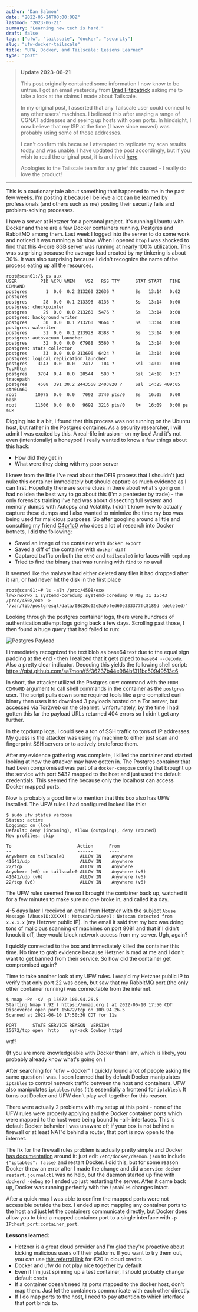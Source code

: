 ```yaml
---
author: "Dan Salmon"
date: "2022-06-24T00:00:00Z"
lastmod: "2023-06-21"
summary: "Learning new tech is hard."
draft: false
tags: ["ufw", "tailscale", "docker", "security"]
slug: "ufw-docker-tailscale"
title: "UFW, Docker, and Tailscale: Lessons Learned"
type: "post"
---
```


> **Update 2023-06-21**
> 
> This post originally contained some information I now know to be untrue. I got an email yesterday from [Brad Fitzpatrick](https://twitter.com/bradfitz) asking me to take a look at the claims I made about Tailscale.
>
> In my original post, I asserted that any Tailscale user could connect to any other users' machines. I believed this after `nmap`ing a range of CGNAT addresses and seeing up hosts with open ports. In hindsight, I now believe that my ISP at the time (I have since moved) was probably using some of those addresses.
>
> I can't confirm this because I attempted to replicate my scan results today and was unable. I have updated the post accordingly, but if you wish to read the original post, it is archived [here](https://web.archive.org/web/20220624194858/https://danthesalmon.com/ufw-docker-tailscale/).
>
> Apologies to the Tailscale team for any grief this caused - I really do love the product!

<hr>

This is a cautionary tale about something that happened to me in the past few weeks. I'm posting it because I believe a lot can be learned by professionals (and others such as me) posting their security fails and problem-solving processes.

I have a server at Hetzner for a personal project. It's running Ubuntu with Docker and there are a few Docker containers running, Postgres and RabbitMQ among them. Last week I logged into the server to do some work and noticed it was running a bit slow. When I opened `htop` I was shocked to find that this 4-core 8GB server was running at nearly 100% utilization. This was surprising because the average load created by my tinkering is about 30%. It was also surprising because I didn't recognize the name of the process eating up all the resources.

```console
root@scan01:/$ ps aux
USER         PID %CPU %MEM    VSZ   RSS TTY      STAT START   TIME COMMAND
postgres       1  0.0  0.2 213260 22636 ?        Ss   13:14   0:02 postgres
postgres      28  0.0  0.1 213396  8136 ?        Ss   13:14   0:00 postgres: checkpointer
postgres      29  0.0  0.0 213260  5476 ?        Ss   13:14   0:00 postgres: background writer
postgres      30  0.0  0.1 213260  9664 ?        Ss   13:14   0:00 postgres: walwriter
postgres      31  0.0  0.1 213928  8388 ?        Ss   13:14   0:00 postgres: autovacuum launcher
postgres      32  0.0  0.0  67988  5560 ?        Ss   13:14   0:00 postgres: stats collector
postgres      33  0.0  0.0 213696  6424 ?        Ss   13:14   0:00 postgres: logical replication launcher
postgres    3143  0.0  0.0   2412   104 ?        Ssl  14:12   0:00 TvsFUlqh
postgres    3704  0.4  0.0  20544   580 ?        Ssl  14:18   0:27 tracepath
postgres    4508  391 30.2 2443568 2403820 ?     Ssl  14:25 409:05 4tn6Cn6Q
root       10975  0.0  0.0   7092  3740 pts/0    Ss   16:05   0:00 bash
root       11606  0.0  0.0   9692  3216 pts/0    R+   16:09   0:00 ps aux
```

Digging into it a bit, I found that this process was not running on the Ubuntu host, but rather in the Postgres container. As a security researcher, I will admit I was excited by this. A real-life intrusion - on my box! And it's not even (intentionally) a honeypot! I really wanted to know a few things about this hack:

- How did they get in
- What were they doing with my poor server

I knew from the little I've read about the DFIR process that I shouldn't just nuke this container immediately but should capture as much evidence as I can first. Hopefully there are some clues in there about what's going on. I had no idea the best way to go about this (I'm a pentester by trade) - the only forensics training I've had was about dissecting full system and memory dumps with Autopsy and Volatility. I didn't know how to actually capture these dumps and I also wanted to minimize the time my box was being used for malicious purposes. So after googling around a little and consulting my friend [C4pr1c0](https://twitter.com/C4pr1c0) who does a lot of research into Docker botnets, I did the following:

- Saved an image of the container with `docker export`
- Saved a diff of the container with `docker diff`
- Captured traffic on both the `eth0` and `tailscale0` interfaces with `tcpdump`
- Tried to find the binary that was running with `find` to no avail

It seemed like the malware had either deleted any files it had dropped after it ran, or had never hit the disk in the first place

```
root@scan01:~# ls -alh /proc/4508/exe
lrwxrwxrwx 1 systemd-coredump systemd-coredump 0 May 31 15:43 /proc/4508/exe -> '/var/lib/postgresql/data/08d28c02e5a9bfed60e333377fc8189d (deleted)'
```

Looking through the postgres container logs, there were hundreds of authentication attempt logs going back a few days. Scrolling past those, I then found a huge query that had failed to run:

![Postgres Payload](../images/postgres_payload.png)


I immediately recognized the text blob as base64 text due to the equal sign padding at the end - then I realized that it gets piped to `base64 --decode`. Also a pretty clear indicator. Decoding this yields the following shell script: https://gist.github.com/sa7mon/f5f36237b44e984bf311bc50949513c6

In short, the attacker utilized the Postgres `COPY` command with the `FROM COMMAND` argument to call shell commands in the container as the `postgres` user. The script pulls down some required tools like a pre-compiled curl binary then uses it to download 3 payloads hosted on a Tor server, but accessed via Tor2web on the clearnet. Unfortunately, by the time I had gotten this far the payload URLs returned 404 errors so I didn't get any further.

In the tcpdump logs, I could see a ton of SSH traffic to tons of IP addresses. My guess is the attacker was using my machine to either just scan and fingerprint SSH servers or to actively bruteforce them. 

After my evidence gathering was complete, I killed the container and started looking at how the attacker may have gotten in. The Postgres container that had been compromised was part of a `docker-compose` config that brought up the service with port 5432 mapped to the host and just used the default credentials. This seemed fine because only the localhost can access Docker mapped ports.

Now is probably a good time to mention that this box also has UFW installed. The UFW rules I had configured looked like this:

```
$ sudo ufw status verbose
Status: active
Logging: on (low)
Default: deny (incoming), allow (outgoing), deny (routed)
New profiles: skip

To                         Action      From
--                         ------      ----
Anywhere on tailscale0      ALLOW IN    Anywhere
41641/udp                   ALLOW IN    Anywhere
22/tcp                      ALLOW IN    Anywhere
Anywhere (v6) on tailscale0 ALLOW IN    Anywhere (v6)
41641/udp (v6)              ALLOW IN    Anywhere (v6)
22/tcp (v6)                 ALLOW IN    Anywhere (v6)
```

The UFW rules seemed fine so I brought the container back up, watched it for a few minutes to make sure no one broke in, and called it a day.

4-5 days later I received an email from Hetzner with the subject `Abuse Message [AbuseID:XXXXX]: NetscanOutLevel: Netscan detected from x.x.x.x` (my Hetzner public IP). In the email it said that my box was doing tons of malicious scanning of machines on port 8081 and that if I didn't knock it off, they would block network access from my server. Ugh, again?

I quickly connected to the box and immediately killed the container this time. No time to grab evidence because Hetzner is mad at me and I don't want to get banned from their service. So how did the container get compromised again?

Time to take another look at my UFW rules. I `nmap`'d my Hetzner public IP to verify that only port 22 was open, but saw that my RabbitMQ port (the only other container running) was connectable from the internet.

```
$ nmap -Pn -sV -p 15672 100.94.26.5
Starting Nmap 7.92 ( https://nmap.org ) at 2022-06-10 17:50 CDT
Discovered open port 15672/tcp on 100.94.26.5
Scanned at 2022-06-10 17:50:36 CDT for 11s

PORT      STATE SERVICE REASON  VERSION
15672/tcp open  http    syn-ack Cowboy httpd
```

wtf? 

(If you are more knowledgeable with Docker than I am, which is likely, you probably already know what's going on.)

After searching for "ufw + docker" I quickly found a lot of people asking the same question I was. I soon learned that by default Docker manipulates `iptables` to control network traffic between the host and containers. UFW also manipulates `iptables` rules (it's essentially a frontend for `iptables`). It turns out Docker and UFW don't play well together for this reason. 

There were actually 2 problems with my setup at this point - none of the UFW rules were properly applying and the Docker container ports which were mapped to the host were being bound to -all- interfaces. This is default Docker behavior I was unaware of; if your box is not behind a firewall or at least NAT'd behind a router, that port is now open to the internet.

The fix for the firewall rules problem is actually pretty simple and Docker [has documentation](https://docs.docker.com/network/iptables/) around it: just edit `/etc/docker/daemon.json` to include `{"iptables": false}` and restart Docker. I did this, but for some reason Docker threw an error after I made the change and did a `service docker restart`. `journalctl` was no help, but the daemon started up fine with `dockerd -debug` so I ended up just restarting the server. After it came back up, Docker was running perfectly with the `iptables` changes intact.

After a quick `nmap` I was able to confirm the mapped ports were not accessible outside the box. I ended up not mapping any container ports to the host and just let the containers communicate directly, but Docker does allow you to bind a mapped container port to a single interface with `-p IP:host_port:container_port`.


**Lessons learned:**

- Hetzner is a great cloud provider and I'm glad they're proactive about kicking malicious users off their platform. If you want to try them out, you can use [this referral link](https://hetzner.cloud/?ref=V9TzL9Jf56Ge) for €20 in cloud credits
- Docker and ufw do not play nice together by default
- Even if I'm just spinning up a test container, I should probably change default creds
- If a container doesn't need its ports mapped to the docker host, don't map them. Just let the containers communicate with each other directly.
- If I do map ports to the host, I need to pay attention to which interface that port binds to.